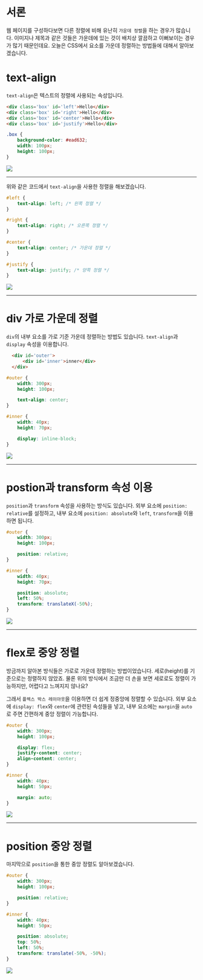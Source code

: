 ﻿
# 서론

웹 페이지를 구성하다보면 다른 정렬에 비해 유난히  `가운데 정렬`을 하는 경우가 많습니다. 이미지나 제목과 같은 것들은 가운데에 있는 것이 배치상 깔끔하고 이뻐보이는 경우가 많기 때문인데요. 오늘은 CSS에서 요소를 가운데 정렬하는 방법들에 대해서 알아보겠습니다.

# text-align

`text-align`은 텍스트의 정렬에 사용되는 속성입니다.

```html
<div class='box' id='left'>Hello</div>
<div class='box' id='right'>Hello</div>
<div class='box' id='center'>Hello</div>
<div class='box' id='justify'>Hello</div>
```

```css
.box {
    background-color: #ead632;
    width: 100px;
    height: 100px;
}
```

![](https://velog.velcdn.com/images%2Fbami%2Fpost%2Fc00c5a5d-682b-4da3-8d03-4bca345f0b64%2Fimage.png)

----------

  
위와 같은 코드에서 `text-align`을 사용한 정렬을 해보겠습니다.

```css
#left {
    text-align: left; /* 왼쪽 정렬 */
}

#right {
    text-align: right; /* 오른쪽 정렬 */
}

#center {
    text-align: center; /* 가운데 정렬 */
}

#justify {
    text-align: justify; /* 양쪽 정렬 */
}
```

![](https://velog.velcdn.com/images%2Fbami%2Fpost%2Fcb842389-b5b3-4c29-b7dc-f486fd94859c%2Fimage.png)

----------

# div 가로 가운데 정렬

`div`의 내부 요소를 가로 기준 가운데 정렬하는 방법도 있습니다.  `text-align`과  `display`  속성을 이용합니다.

```html
  <div id='outer'>
      <div id='inner'>inner</div>
  </div>
```

```css
#outer {
    width: 300px;
    height: 100px;

    text-align: center;
}

#inner {
    width: 40px;
    height: 70px;

    display: inline-block;
}
```

![](https://velog.velcdn.com/images%2Fbami%2Fpost%2F2870560e-a7d6-4c06-a191-46626088dfa0%2Fimage.png)

----------

# postion과 transform 속성 이용

`position`과  `transform`  속성을 사용하는 방식도 있습니다. 외부 요소에  `position: relative`를 설정하고, 내부 요소에  `position: absolute`와  `left`,  `transform`을 이용하면 됩니다.

```css
#outer {
    width: 300px;
    height: 100px;

    position: relative;
}

#inner {
    width: 40px;
    height: 70px;

    position: absolute;
    left: 50%;
    transform: translateX(-50%);
}
```

![](https://velog.velcdn.com/images%2Fbami%2Fpost%2F0d9780b4-8308-4d71-ae89-649d7492b174%2Fimage.png)

----------

# flex로 중앙 정렬

방금까지 알아본 방식들은 가로로 가운데 정렬하는 방법이었습니다. 세로(height)를 기준으로는 정렬하지 않았죠. 물론 위의 방식에서 조금만 더 손을 보면 세로로도 정렬이 가능하지만, 어렵다고 느껴지지 않나요?

그래서  `플렉스 박스 레이아웃`을 이용하면 더 쉽게 정중앙에 정렬할 수 있습니다. 외부 요소에  `display: flex`와  `center`에 관련된 속성들을 넣고, 내부 요소에는  `margin`을  `auto`로 주면 간편하게 중앙 정렬이 가능합니다.

```css
#outer {
    width: 300px;
    height: 100px;

    display: flex;
    justify-content: center;
    align-content: center;
}

#inner {
    width: 40px;
    height: 50px;

    margin: auto;
}
```

![](https://velog.velcdn.com/images%2Fbami%2Fpost%2F1d07c165-dd6a-47c0-8b08-9262b4fc6f39%2Fimage.png)

----------

# position 중앙 정렬

마지막으로  `position`을 통한 중앙 정렬도 알아보겠습니다.

```css
#outer {
    width: 300px;
    height: 100px;

    position: relative;
}

#inner {
    width: 40px;
    height: 50px;

    position: absolute;
    top: 50%;
    left: 50%;
    transform: translate(-50%, -50%);
}
```

![](https://velog.velcdn.com/images%2Fbami%2Fpost%2F0df0fd05-c56b-42f2-8759-8a09b74cfc22%2Fimage.png)
